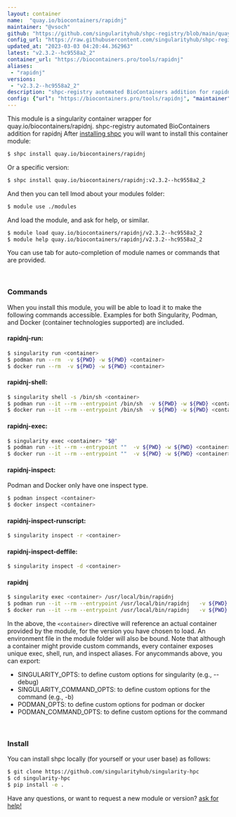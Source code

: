 ```yaml
---
layout: container
name:  "quay.io/biocontainers/rapidnj"
maintainer: "@vsoch"
github: "https://github.com/singularityhub/shpc-registry/blob/main/quay.io/biocontainers/rapidnj/container.yaml"
config_url: "https://raw.githubusercontent.com/singularityhub/shpc-registry/main/quay.io/biocontainers/rapidnj/container.yaml"
updated_at: "2023-03-03 04:20:44.362963"
latest: "v2.3.2--hc9558a2_2"
container_url: "https://biocontainers.pro/tools/rapidnj"
aliases:
 - "rapidnj"
versions:
 - "v2.3.2--hc9558a2_2"
description: "shpc-registry automated BioContainers addition for rapidnj"
config: {"url": "https://biocontainers.pro/tools/rapidnj", "maintainer": "@vsoch", "description": "shpc-registry automated BioContainers addition for rapidnj", "latest": {"v2.3.2--hc9558a2_2": "sha256:954cf73252442f5e037d53f07b8e74b96bbd1636db1baa44b6d18d4006e8a63a"}, "tags": {"v2.3.2--hc9558a2_2": "sha256:954cf73252442f5e037d53f07b8e74b96bbd1636db1baa44b6d18d4006e8a63a"}, "docker": "quay.io/biocontainers/rapidnj", "aliases": {"rapidnj": "/usr/local/bin/rapidnj"}}
---
```


This module is a singularity container wrapper for quay.io/biocontainers/rapidnj.
shpc-registry automated BioContainers addition for rapidnj
After [installing shpc](#install) you will want to install this container module:


```bash
$ shpc install quay.io/biocontainers/rapidnj
```

Or a specific version:

```bash
$ shpc install quay.io/biocontainers/rapidnj:v2.3.2--hc9558a2_2
```

And then you can tell lmod about your modules folder:

```bash
$ module use ./modules
```

And load the module, and ask for help, or similar.

```bash
$ module load quay.io/biocontainers/rapidnj/v2.3.2--hc9558a2_2
$ module help quay.io/biocontainers/rapidnj/v2.3.2--hc9558a2_2
```

You can use tab for auto-completion of module names or commands that are provided.

<br>

### Commands

When you install this module, you will be able to load it to make the following commands accessible.
Examples for both Singularity, Podman, and Docker (container technologies supported) are included.

#### rapidnj-run:

```bash
$ singularity run <container>
$ podman run --rm  -v ${PWD} -w ${PWD} <container>
$ docker run --rm  -v ${PWD} -w ${PWD} <container>
```

#### rapidnj-shell:

```bash
$ singularity shell -s /bin/sh <container>
$ podman run --it --rm --entrypoint /bin/sh  -v ${PWD} -w ${PWD} <container>
$ docker run --it --rm --entrypoint /bin/sh  -v ${PWD} -w ${PWD} <container>
```

#### rapidnj-exec:

```bash
$ singularity exec <container> "$@"
$ podman run --it --rm --entrypoint ""  -v ${PWD} -w ${PWD} <container> "$@"
$ docker run --it --rm --entrypoint ""  -v ${PWD} -w ${PWD} <container> "$@"
```

#### rapidnj-inspect:

Podman and Docker only have one inspect type.

```bash
$ podman inspect <container>
$ docker inspect <container>
```

#### rapidnj-inspect-runscript:

```bash
$ singularity inspect -r <container>
```

#### rapidnj-inspect-deffile:

```bash
$ singularity inspect -d <container>
```


#### rapidnj

```bash
$ singularity exec <container> /usr/local/bin/rapidnj
$ podman run --it --rm --entrypoint /usr/local/bin/rapidnj   -v ${PWD} -w ${PWD} <container> -c " $@"
$ docker run --it --rm --entrypoint /usr/local/bin/rapidnj   -v ${PWD} -w ${PWD} <container> -c " $@"
```



In the above, the `<container>` directive will reference an actual container provided
by the module, for the version you have chosen to load. An environment file in the
module folder will also be bound. Note that although a container
might provide custom commands, every container exposes unique exec, shell, run, and
inspect aliases. For anycommands above, you can export:

 - SINGULARITY_OPTS: to define custom options for singularity (e.g., --debug)
 - SINGULARITY_COMMAND_OPTS: to define custom options for the command (e.g., -b)
 - PODMAN_OPTS: to define custom options for podman or docker
 - PODMAN_COMMAND_OPTS: to define custom options for the command

<br>

### Install

You can install shpc locally (for yourself or your user base) as follows:

```bash
$ git clone https://github.com/singularityhub/singularity-hpc
$ cd singularity-hpc
$ pip install -e .
```

Have any questions, or want to request a new module or version? [ask for help!](https://github.com/singularityhub/singularity-hpc/issues)